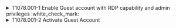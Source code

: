 <details>
<summary>T1078.001-1 Enable Guest account with RDP capability and admin privileges :white_check_mark:
</summary>
  <b>Splunk</b>
<pre>$ index=win_* AND sourcetype="XmlWinEventLog:microsoft-windows-sysmon/Operational" AND (EventCode=1 AND (CommandLine="*net user*" OR CommandLine="*net localgroup * add*")) OR (EventCode=13 AND (TargetObject="*Terminal Server\\fDenyTSConnections" OR TargetObject="*Terminal Server\\AllowTSConnections")) </pre>
</details>
<details>
<summary>T1078.001-2 Activate Guest Account
</summary>
<pre>$ NA </pre>
</details>
